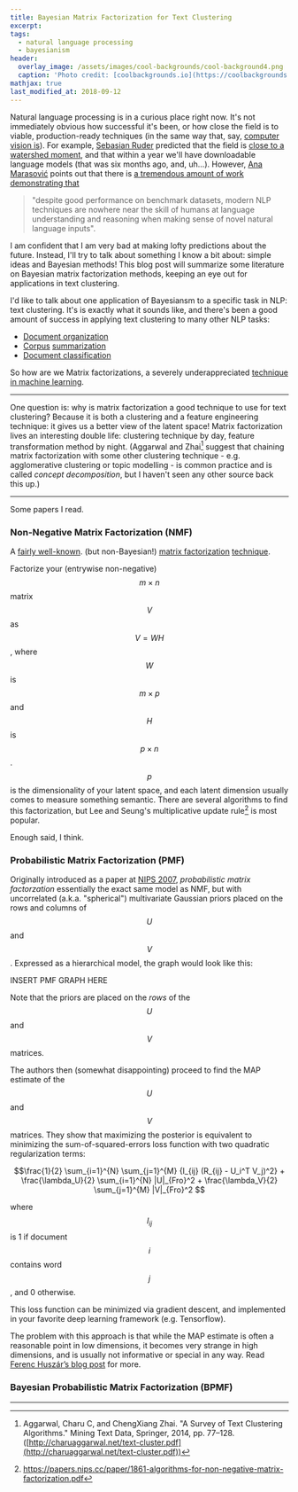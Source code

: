 ```yaml
---
title: Bayesian Matrix Factorization for Text Clustering
excerpt:
tags:
  - natural language processing
  - bayesianism
header:
  overlay_image: /assets/images/cool-backgrounds/cool-background4.png
  caption: 'Photo credit: [coolbackgrounds.io](https://coolbackgrounds.io/)'
mathjax: true
last_modified_at: 2018-09-12
---
```


Natural language processing is in a curious place right now. It's not
immediately obvious how successful it's been, or how close the field is to
viable, production-ready techniques (in the same way that, say, [computer vision
is](https://clarifai.com/models/)). For example, [Sebasian
Ruder](https://ruder.io) predicted that the field is [close to a watershed
moment](https://thegradient.pub/nlp-imagenet/), and that within a year we'll
have downloadable language models (that was six months ago, and, uh...).
However, [Ana Marasović](https://amarasovic.github.io/) points out that there is
[a tremendous amount of work demonstrating
that](https://thegradient.pub/frontiers-of-generalization-in-natural-language-processing/)

> "despite good performance on benchmark datasets, modern NLP techniques are
> nowhere near the skill of humans at language understanding and reasoning when
> making sense of novel natural language inputs".

I am confident that I am very bad at making lofty predictions about the future.
Instead, I'll try to talk about something I know a bit about: simple ideas and
Bayesian methods! This blog post will summarize some literature on Bayesian
matrix factorization methods, keeping an eye out for applications in text
clustering.

I'd like to talk about one application of Bayesiansm to a
specific task in NLP: text clustering. It's is exactly what it sounds like, and
there's been a good amount of success in applying text clustering to many other
NLP tasks:

- [Document organization](https://www-users.cs.umn.edu/~hanxx023/dmclass/scatter.pdf)
- [Corpus](http://jmlr.csail.mit.edu/papers/volume3/bekkerman03a/bekkerman03a.pdf)
  [summarization](https://www.cs.technion.ac.il/~rani/el-yaniv-papers/BekkermanETW01.pdf)
- [Document classification](http://www.kamalnigam.com/papers/emcat-aaai98.pdf)

So how are we 
Matrix factorizations, a severely underappreciated [technique in machine
learning](http://scikit-learn.org/stable/modules/decomposition.html).

---

One question is: why is matrix factorization a good technique to use for text
clustering? Because it is both a clustering and a feature engineering technique:
it gives us a better view of the latent space! Matrix factorization lives an
interesting double life: clustering technique by day, feature transformation
method by night. (Aggarwal and Zhai[^1] suggest that chaining matrix
factorization with some other clustering technique - e.g. agglomerative
clustering or topic modelling - is common practice and is called _concept
decomposition_, but I haven't seen any other source back this up.)

---

Some papers I read.

### Non-Negative Matrix Factorization (NMF)

A [fairly
well-known](https://en.wikipedia.org/wiki/Non-negative_matrix_factorization).
(but non-Bayesian!) [matrix
factorization](http://scikit-learn.org/stable/modules/generated/sklearn.decomposition.NMF.html)
[technique](https://arxiv.org/abs/1401.5226).

Factorize your (entrywise non-negative) $$m \times n$$ matrix $$V$$ as
$$V = WH$$, where $$W$$ is $$m \times p$$ and $$H$$ is $$p \times n$$. $$p$$
is the dimensionality of your latent space, and each latent dimension usually
comes to measure something semantic. There are several algorithms to find this
factorization, but Lee and Seung's multiplicative update rule[^4] is most
popular.

Enough said, I think.

### Probabilistic Matrix Factorization (PMF)

Originally introduced as a paper at [NIPS
2007](https://papers.nips.cc/paper/3208-probabilistic-matrix-factorization),
_probabilistic matrix factorzation_ essentially the exact same model as NMF, but
with uncorrelated (a.k.a. "spherical") multivariate Gaussian priors placed on
the rows and columns of $$U$$ and $$V$$. Expressed as a hierarchical model, the
graph would look like this:

INSERT PMF GRAPH HERE

Note that the priors are placed on the _rows_ of the $$U$$ and $$V$$ matrices.

The authors then (somewhat disappointing) proceed to find the MAP estimate of
the $$U$$ and $$V$$ matrices. They show that maximizing the posterior is
equivalent to minimizing the sum-of-squared-errors loss function with two
quadratic regularization terms:

$$\frac{1}{2} \sum_{i=1}^{N} \sum_{j=1}^{M} {I_{ij} (R_{ij} - U_i^T V_j)^2} +
\frac{\lambda_U}{2} \sum_{i=1}^{N} |U|_{Fro}^2 +
\frac{\lambda_V}{2} \sum_{j=1}^{M} |V|_{Fro}^2 $$

where $$I_{ij}$$ is 1 if document $$i$$ contains word $$j$$, and 0 otherwise.

This loss function can be minimized via gradient descent, and implemented in
your favorite deep learning framework (e.g. Tensorflow).

The problem with this approach is that while the MAP estimate is often a
reasonable point in low dimensions, it becomes very strange in high dimensions,
and is usually not informative or special in any way. Read [Ferenc Huszár’s blog
post](https://www.inference.vc/high-dimensional-gaussian-distributions-are-soap-bubble/)
for more.

### Bayesian Probabilistic Matrix Factorization (BPMF)




---


[^1]: Aggarwal, Charu C, and ChengXiang Zhai. "A Survey of Text Clustering Algorithms." Mining Text Data, Springer, 2014, pp. 77–128. ([http://charuaggarwal.net/text-cluster.pdf](http://charuaggarwal.net/text-cluster.pdf))

[^2]: https://papers.nips.cc/paper/3208-probabilistic-matrix-factorization.pdf

[^3]: https://www.cs.toronto.edu/~amnih/papers/bpmf.pdf

[^4]: https://papers.nips.cc/paper/1861-algorithms-for-non-negative-matrix-factorization.pdf
